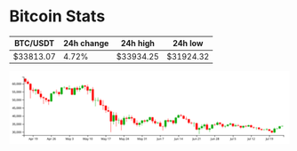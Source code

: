 # Bitcoin Stats

BTC/USDT|24h change|24h high|24h low|
|---|---|---|---|
|$33813.07|4.72%|$33934.25|$31924.32|

<img src="./chart.svg">
